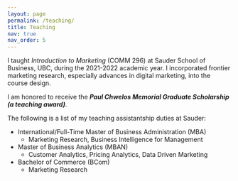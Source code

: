 ```yaml
---
layout: page
permalink: /teaching/
title: Teaching
nav: true
nav_order: 5
---
```


I taught *Introduction to Marketing* (COMM 296) at Sauder School of Business, UBC, during the 2021-2022 academic year. I incorporated frontier marketing research, especially advances in digital marketing, into the course design.

I am honored to receive the ***Paul Chwelos Memorial Graduate Scholarship (a teaching award)***.

The following is a list of my teaching assistantship duties at Sauder:
- International/Full-Time Master of Business Administration (MBA)
  - Marketing Research, Business Intelligence for Management
- Master of Business Analytics (MBAN)
  - Customer Analytics, Pricing Analytics, Data Driven Marketing
- Bachelor of Commerce (BCom)
  - Marketing Research
